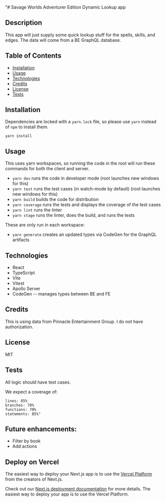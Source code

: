 "# Savage Worlds Adventurer Edition Dynamic Lookup app

## Description

This app will just supply some quick lookup stuff for the spells, skills, and edges. The data will come from a BE GraphQL database.

## Table of Contents

- [Installation](#installation)
- [Usage](#usage)
- [Technologies](#technologies)
- [Credits](#credits)
- [License](#license)
- [Tests](#tests)

## Installation

Dependencies are locked with a `yarn.lock` file, so please use `yarn` instead of `npm` to install them.

`yarn install`

## Usage

This uses yarn workspaces, so running the code in the root will run these commands for both the client and server.

- `yarn dev` runs the code in developer mode (root launches new windows for this)
- `yarn test` runs the test cases (in watch-mode by default) (root launches new windows for this)
- `yarn build` builds the code for distribution
- `yarn coverage` runs the tests and displays the coverage of the test cases
- `yarn lint` runs the linter
- `yarn stage` runs the linter, does the build, and runs the tests

These are only run in each workspace:

- `yarn generate` creates an updated types via CodeGen for the GraphQL artifacts

## Technologies

- React
- TypeScript
- Vite
- Vitest
- Apollo Server
- CodeGen -- manages types between BE and FE

## Credits

This is using data from Pinnacle Entertainment Group. I do not have authorization.

## License

MIT

## Tests

All logic should have test cases.

We expect a coverage of:

    lines: 85%
    branches: 70%
    functions: 70%
    statements: 85%"

## Future enhancements:

- Filter by book
- Add actions

## Deploy on Vercel

The easiest way to deploy your Next.js app is to use the [Vercel Platform](https://vercel.com/new?utm_medium=default-template&filter=next.js&utm_source=create-next-app&utm_campaign=create-next-app-readme) from the creators of Next.js.

Check out our [Next.js deployment documentation](https://nextjs.org/docs/deployment) for more details.
The easiest way to deploy your app is to use the Vercel Platform.
